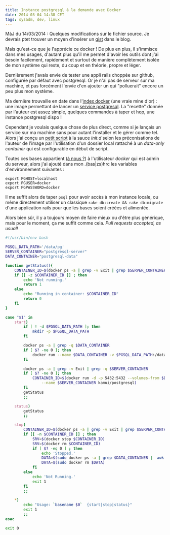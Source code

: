 ```yaml
---
title: Instance postgresql à la demande avec Docker
date: 2014-03-04 14:38 CET
tags: sysadm, dev, linux
---
```

MàJ du 14/03/2014 : Quelques modifications sur le fichier source. Je devrais ptet trouver un moyen d'insérer un [gist](https://gist.github.com/bobmaerten/9329752) dans le blog.

Mais qu'est-ce que je l'apprécie ce docker ! De plus en plus, il s'immisce dans mes usages, d'autant plus qu'il me permet d'avoir les outils dont j'ai besoin facilement, rapidement et surtout de manière complètement isolée de mon système qui reste, du coup et en théorie, propre et léger.

Dernièrement j'avais envie de tester une appli rails choppée sur github, configurée par défaut avec postgresql. Or je n'ai pas de serveur sur ma machine, et pas forcément l'envie d'en ajouter un qui "polluerait" encore un peu plus mon système.

Ma dernière trouvaille en date dans l'[index docker](https://index.docker.io) (une vraie mine d'or) : une image permettant de lancer un [service postgresql](http://index.docker.io/u/kamui/postgresql). La "recette" donnée par l'auteur est assez simple, quelques commandes à taper et hop, une instance postgresql dispo !

Cependant je voulais quelque chose de plus direct, comme si je lançais un service sur ma machine sans pour autant l'installer et le gérer comme tel. Alors j'ai conçu un [petit script](https://gist.github.com/bobmaerten/9329752) à la sauce *init.d* selon les préconisations de l'auteur de l'image par l'utilisation d'un dossier local rattaché à un *data-only container* qui est configurable en début de script.

Toutes ces bases appartient ([à nous ?](http://fr.wikipedia.org/wiki/All_your_base_are_belong_to_us)) à l'utilisateur *docker* qui est admin du serveur, alors j'ai ajouté dans mon .(bas|zs)hrc les variables d'environnement suivantes :

    export PGHOST=localhost
    export PGUSER=docker
    export PGPASSWORD=docker

Il me suffit alors de taper `psql` pour avoir accès à mon instance locale, ou même directement utiliser un classique `rake db:create && rake db:migrate` d'une application rails pour que les bases soient créées et alimentée.

Alors bien sûr, il y a toujours moyen de faire mieux ou d'être plus générique, mais pour le moment, ça me suffit comme cela. *Pull requests accepted, as usual!*


```bash
#!/usr/bin/env bash

PGSQL_DATA_PATH='/data/pg'
SERVER_CONTAINER="postgresql-server"
DATA_CONTAINER="postgresql-data"

function getStatus(){
    CONTAINER_ID=$(docker ps -a | grep -v Exit | grep $SERVER_CONTAINER | awk '{print $1}')
    if [[ -z $CONTAINER_ID ]] ; then
        echo 'Not running.'
        return 1
    else
        echo "Running in container: $CONTAINER_ID"
        return 0
    fi
}

case "$1" in
    start)
        if [ ! -d $PGSQL_DATA_PATH ]; then
            mkdir -p $PGSQL_DATA_PATH
        fi

        docker ps -a | grep -q $DATA_CONTAINER
        if [ $? -ne 0 ]; then
            docker run --name $DATA_CONTAINER -v $PGSQL_DATA_PATH:/data ubuntu /bin/bash
        fi

        docker ps -a | grep -v Exit | grep -q $SERVER_CONTAINER
        if [ $? -ne 0 ]; then
            CONTAINER_ID=$(docker run -d -p 5432:5432 --volumes-from $DATA_CONTAINER \
                --name $SERVER_CONTAINER kamui/postgresql)
        fi
        getStatus
        ;;

    status)
        getStatus
        ;;

    stop)
        CONTAINER_ID=$(docker ps -a | grep -v Exit | grep $SERVER_CONTAINER | awk '{print $1}')
        if [[ -n $CONTAINER_ID ]] ; then
            SRV=$(docker stop $CONTAINER_ID)
            SRV=$(docker rm $CONTAINER_ID)
            if [ $? -eq 0 ] ; then
                echo 'Stopped.'
                DATA=$(sudo docker ps -a | grep $DATA_CONTAINER |  awk '{print $1}')
                DATA=$(sudo docker rm $DATA)
            fi
        else
            echo 'Not Running.'
            exit 1
        fi
        ;;

    *)
        echo "Usage: `basename $0`  {start|stop|status}"
        exit 1
        ;;
esac

exit 0
```
